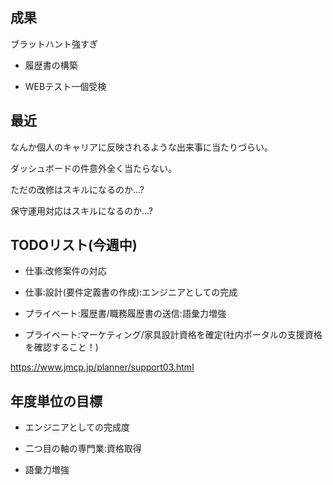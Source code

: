

## 成果

ブラットハント強すぎ

- 履歴書の構築

- WEBテスト一個受検



## 最近

なんか個人のキャリアに反映されるような出来事に当たりづらい。

ダッシュボードの件意外全く当たらない。

ただの改修はスキルになるのか...?

保守運用対応はスキルになるのか...?



## TODOリスト(今週中)

- 仕事:改修案件の対応

- 仕事:設計(要件定義書の作成):エンジニアとしての完成

- プライベート:履歴書/職務履歴書の送信:語彙力増強

- プライベート:マーケティング/家具設計資格を確定(社内ポータルの支援資格を確認すること！)

https://www.jmcp.jp/planner/support03.html








## 年度単位の目標

- エンジニアとしての完成度

- 二つ目の軸の専門業:資格取得

- 語彙力増強







